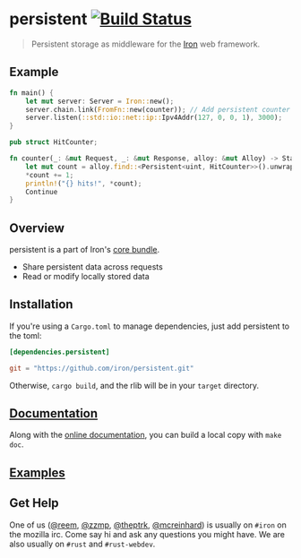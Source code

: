 persistent [![Build Status](https://secure.travis-ci.org/iron/persistent.png?branch=master)](https://travis-ci.org/iron/persistent)
====

> Persistent storage as middleware for the [Iron](https://github.com/iron/iron) web framework.

## Example

```rust
fn main() {
    let mut server: Server = Iron::new();
    server.chain.link(FromFn::new(counter)); // Add persistent counter to the server's stack
    server.listen(::std::io::net::ip::Ipv4Addr(127, 0, 0, 1), 3000);
}

pub struct HitCounter;

fn counter(_: &mut Request, _: &mut Response, alloy: &mut Alloy) -> Status {
    let mut count = alloy.find::<Persistent<uint, HitCounter>>().unwrap().data.write();
    *count += 1;
    println!("{} hits!", *count);
    Continue
}
```

## Overview

persistent is a part of Iron's [core bundle](https://github.com/iron/core).

- Share persistent data across requests
- Read or modify locally stored data

## Installation

If you're using a `Cargo.toml` to manage dependencies, just add persistent to the toml:

```toml
[dependencies.persistent]

git = "https://github.com/iron/persistent.git"
```

Otherwise, `cargo build`, and the rlib will be in your `target` directory.

## [Documentation](http://docs.ironframework.io/persistent)

Along with the [online documentation](http://docs.ironframework.io/persistent),
you can build a local copy with `make doc`.

## [Examples](/examples)

## Get Help

One of us ([@reem](https://github.com/reem/), [@zzmp](https://github.com/zzmp/),
[@theptrk](https://github.com/theptrk/), [@mcreinhard](https://github.com/mcreinhard))
is usually on `#iron` on the mozilla irc. Come say hi and ask any questions you might have.
We are also usually on `#rust` and `#rust-webdev`.
